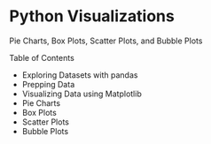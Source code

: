 # Python Visualizations
Pie Charts, Box Plots, Scatter Plots, and Bubble Plots

Table of Contents
- Exploring Datasets with pandas
- Prepping Data
- Visualizing Data using Matplotlib
- Pie Charts
- Box Plots
- Scatter Plots
- Bubble Plots
